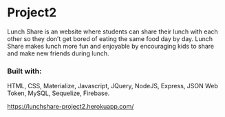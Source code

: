 # Project2

Lunch Share is an website where students can share their lunch with each other so they don’t get bored of eating the same food day by day.
Lunch Share makes lunch more fun and enjoyable by encouraging kids to share and make new friends during lunch.

### Built with:
HTML, CSS, Materialize, Javascript, JQuery, NodeJS, Express, JSON Web Token, MySQL, Sequelize, Firebase.

https://lunchshare-project2.herokuapp.com/
